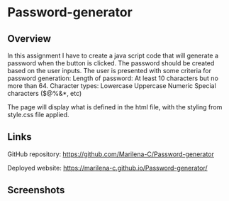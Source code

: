 # Password-generator

## Overview
In this assignment I have to create a java script code that will generate a password when the button is clicked.
The password should be created based on the user inputs.
The user is presented with some criteria for password generation:
Length of password: 
    At least 10 characters but no more than 64.
Character types:
     Lowercase
     Uppercase
     Numeric
     Special characters ($@%&*, etc)

The page will display what is defined in the html file, with the styling from style.css file applied.

## Links
GitHub repository: https://github.com/Marilena-C/Password-generator

Deployed website: https://marilena-c.github.io/Password-generator/

## Screenshots
